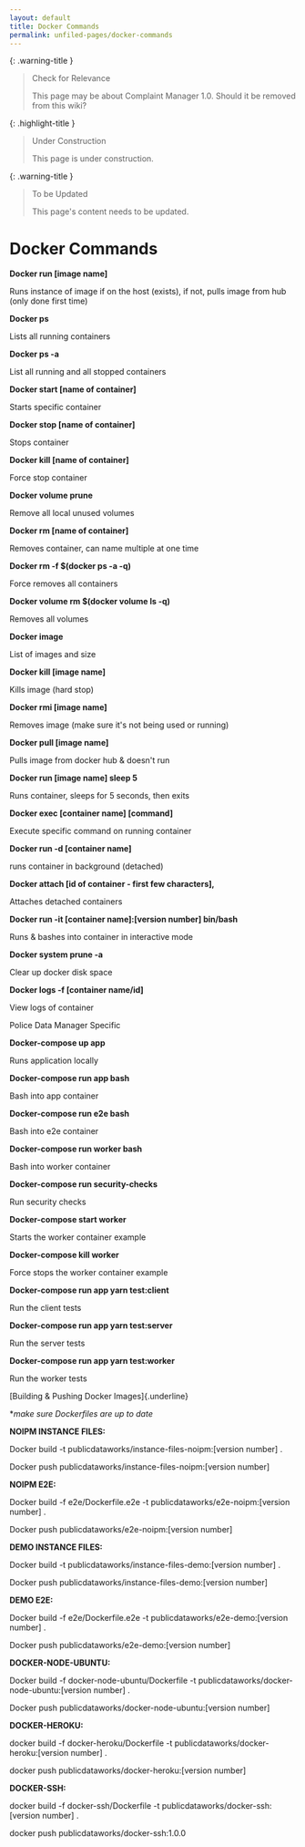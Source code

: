 ```yaml
---
layout: default
title: Docker Commands
permalink: unfiled-pages/docker-commands
---
```


{: .warning-title }
> Check for Relevance
>
> This page may be about Complaint Manager 1.0. Should it be removed from this wiki?

{: .highlight-title }
> Under Construction
>
> This page is under construction.

{: .warning-title }
> To be Updated
>
> This page's content needs to be updated.

# Docker Commands

**Docker run [image name]**

Runs instance of image if on the host (exists), if not, pulls image from
hub (only done first time)

**Docker ps**

Lists all running containers

**Docker ps -a**

List all running and all stopped containers

**Docker start [name of container]**

Starts specific container

**Docker stop [name of container]**

Stops container

**Docker kill [name of container]**

Force stop container

**Docker volume prune**

Remove all local unused volumes

**Docker rm [name of container]**

Removes container, can name multiple at one time

**Docker rm -f $(docker ps -a -q)**

Force removes all containers

**Docker volume rm $(docker volume ls -q)**

Removes all volumes

**Docker image**

List of images and size

**Docker kill [image name]**

Kills image (hard stop)

**Docker rmi [image name]**

Removes image (make sure it's not being used or running)

**Docker pull [image name]**

Pulls image from docker hub & doesn't run

**Docker run [image name] sleep 5**

Runs container, sleeps for 5 seconds, then exits

**Docker exec [container name] [command]**

Execute specific command on running container

**Docker run -d [container name]**

runs container in background (detached)

**Docker attach [id of container - first few characters],**

Attaches detached containers

**Docker run -it [container name]:[version number] bin/bash**

Runs & bashes into container in interactive mode

**Docker system prune -a**

Clear up docker disk space

**Docker logs -f [container name/id]**

View logs of container

Police Data Manager Specific

**Docker-compose up app**

Runs application locally

**Docker-compose run app bash**

Bash into app container

**Docker-compose run e2e bash**

Bash into e2e container

**Docker-compose run worker bash**

Bash into worker container

**Docker-compose run security-checks**

Run security checks

**Docker-compose start worker**

Starts the worker container example

**Docker-compose kill worker**

Force stops the worker container example

**Docker-compose run app yarn test:client**

Run the client tests

**Docker-compose run app yarn test:server**

Run the server tests

**Docker-compose run app yarn test:worker**

Run the worker tests

[Building & Pushing Docker Images]{.underline}

**make sure Dockerfiles are up to date*

**NOIPM INSTANCE FILES:**

Docker build -t publicdataworks/instance-files-noipm:[version number]
.

Docker push publicdataworks/instance-files-noipm:[version number]

**NOIPM E2E:**

Docker build -f e2e/Dockerfile.e2e -t
publicdataworks/e2e-noipm:[version number] .

Docker push publicdataworks/e2e-noipm:[version number]

**DEMO INSTANCE FILES:**

Docker build -t publicdataworks/instance-files-demo:[version number] .

Docker push publicdataworks/instance-files-demo:[version number]

**DEMO E2E:**

Docker build -f e2e/Dockerfile.e2e -t publicdataworks/e2e-demo:[version
number] .

Docker push publicdataworks/e2e-demo:[version number]

**DOCKER-NODE-UBUNTU:**

Docker build -f docker-node-ubuntu/Dockerfile -t
publicdataworks/docker-node-ubuntu:[version number] .

Docker push publicdataworks/docker-node-ubuntu:[version number]

**DOCKER-HEROKU:**

docker build -f docker-heroku/Dockerfile -t
publicdataworks/docker-heroku:[version number] .

docker push publicdataworks/docker-heroku:[version number]

**DOCKER-SSH:**

docker build -f docker-ssh/Dockerfile -t
publicdataworks/docker-ssh:[version number] .

docker push publicdataworks/docker-ssh:1.0.0
